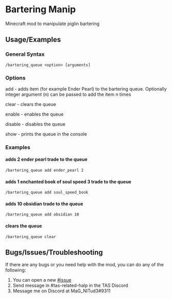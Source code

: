 
# Bartering Manip
Minecraft mod to manipulate piglin bartering
## Usage/Examples


### General Syntax
```mcfunction
/bartering_queue <option> [arguments]
```

### Options

add - adds item (for example Ender Pearl) to the bartering queue. Optionally integer argument (n) can be passed to add the item n times

clear - clears the queue

enable - enables the queue

disable - disables the queue

show - prints the queue in the console

### Examples

#### adds 2 ender pearl trade to the queue
```mcfunction
/bartering_queue add ender_pearl 2 
```

#### adds 1 enchanted book of soul speed 3 trade to the queue
```mcfunction
/bartering_queue add soul_speed_book
```

#### adds 10 obsidian trade to the queue
```mcfunction
/bartering_queue add obsidian 10
```

#### clears the queue
```mcfunction
/bartering_queue clear
```

## Bugs/Issues/Troubleshooting

If there are any bugs or you need help with the mod, you can do any of the following:

1. You can open a new [#issue](https://github.com/MaG-NITud3/BarteringManip/issues/new)
2. Send message in #tas-related-halp in the TAS Discord
3. Message me on Discord at MaG_NITud3#9311
